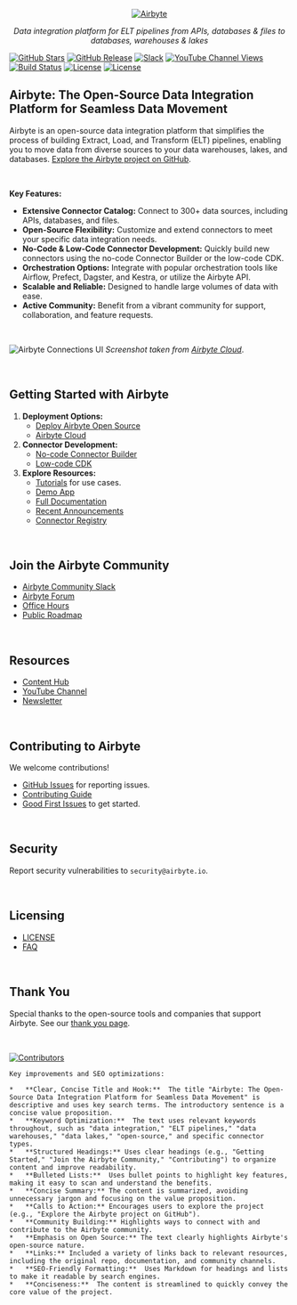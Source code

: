 <p align="center">
  <a href="https://airbyte.com"><img src="https://assets.website-files.com/605e01bc25f7e19a82e74788/624d9c4a375a55100be6b257_Airbyte_logo_color_dark.svg" alt="Airbyte"></a>
</p>

<p align="center">
    <em>Data integration platform for ELT pipelines from APIs, databases & files to databases, warehouses & lakes</em>
</p>

[![GitHub Stars](https://img.shields.io/github/stars/airbytehq/airbyte?style=social&label=Star&maxAge=2592000)](https://github.com/airbytehq/airbyte/stargazers/)
[![GitHub Release](https://img.shields.io/github/v/release/airbytehq/airbyte?color=white)](https://github.com/airbytehq/airbyte/releases)
[![Slack](https://img.shields.io/badge/slack-join-white.svg?logo=slack)](https://airbytehq.slack.com/)
[![YouTube Channel Views](https://img.shields.io/youtube/channel/views/UCQ_JWEFzs1_INqdhIO3kmrw?style=social)](https://www.youtube.com/c/AirbyteHQ/?sub_confirmation=1)
[![Build Status](https://img.shields.io/github/actions/workflow/status/airbytehq/airbyte/gradle.yml?branch=master)](https://github.com/airbytehq/airbyte/actions/workflows/gradle.yml)
[![License](https://img.shields.io/static/v1?label=license&message=MIT&color=white)](https://github.com/airbytehq/airbyte/tree/master/docs/project-overview/licenses)
[![License](https://img.shields.io/static/v1?label=license&message=ELv2&color=white)](https://github.com/airbytehq/airbyte/tree/master/docs/project-overview/licenses)

## Airbyte: The Open-Source Data Integration Platform for Seamless Data Movement

Airbyte is an open-source data integration platform that simplifies the process of building Extract, Load, and Transform (ELT) pipelines, enabling you to move data from diverse sources to your data warehouses, lakes, and databases.  [Explore the Airbyte project on GitHub](https://github.com/airbytehq/airbyte).

<br>

**Key Features:**

*   **Extensive Connector Catalog:** Connect to 300+ data sources, including APIs, databases, and files.
*   **Open-Source Flexibility:** Customize and extend connectors to meet your specific data integration needs.
*   **No-Code & Low-Code Connector Development:** Quickly build new connectors using the no-code Connector Builder or the low-code CDK.
*   **Orchestration Options:** Integrate with popular orchestration tools like Airflow, Prefect, Dagster, and Kestra, or utilize the Airbyte API.
*   **Scalable and Reliable:** Designed to handle large volumes of data with ease.
*   **Active Community:** Benefit from a vibrant community for support, collaboration, and feature requests.

<br>

![Airbyte Connections UI](https://github.com/airbytehq/airbyte/assets/38087517/35b01d0b-00bf-407b-87e6-a5cd5cd720b5)
_Screenshot taken from [Airbyte Cloud](https://cloud.airbyte.com/signup)_.

<br>

## Getting Started with Airbyte

1.  **Deployment Options:**
    *   [Deploy Airbyte Open Source](https://docs.airbyte.com/quickstart/deploy-airbyte)
    *   [Airbyte Cloud](https://docs.airbyte.com/cloud/getting-started-with-airbyte-cloud)
2.  **Connector Development:**
    *   [No-code Connector Builder](https://docs.airbyte.com/connector-development/connector-builder-ui/overview)
    *   [Low-code CDK](https://docs.airbyte.com/connector-development/config-based/low-code-cdk-overview)
3.  **Explore Resources:**
    *   [Tutorials](https://airbyte.com/tutorials) for use cases.
    *   [Demo App](https://demo.airbyte.io/)
    *   [Full Documentation](https://docs.airbyte.com/)
    *   [Recent Announcements](https://airbyte.com/blog-categories/company-updates)
    *   [Connector Registry](https://connectors.airbyte.com/files/generated_reports/connector_registry_report.html)

<br>

## Join the Airbyte Community

*   [Airbyte Community Slack](https://airbyte.com/community)
*   [Airbyte Forum](https://github.com/airbytehq/airbyte/discussions)
*   [Office Hours](https://airbyte.io/daily-office-hours/)
*   [Public Roadmap](https://github.com/orgs/airbytehq/projects/37/views/1?pane=issue&itemId=26937554)

<br>

## Resources

*   [Content Hub](https://airbyte.com/content-hub)
*   [YouTube Channel](https://www.youtube.com/c/AirbyteHQ)
*   [Newsletter](https://airbyte.com/newsletter)

<br>

## Contributing to Airbyte

We welcome contributions!

*   [GitHub Issues](https://github.com/airbytehq/airbyte/issues/new/choose) for reporting issues.
*   [Contributing Guide](https://docs.airbyte.com/contributing-to-airbyte/)
*   [Good First Issues](https://github.com/airbytehq/airbyte/labels/contributor-program) to get started.

<br>

## Security

Report security vulnerabilities to `security@airbyte.io`.

<br>

## Licensing

*   [LICENSE](docs/project-overview/licenses/)
*   [FAQ](docs/project-overview/licenses/license-faq.md)

<br>

## Thank You

Special thanks to the open-source tools and companies that support Airbyte.  See our [thank you page](THANK-YOU.md).

<br>

[![Contributors](https://contrib.rocks/image?repo=airbytehq/airbyte)](https://github.com/airbytehq/airbyte/graphs/contributors)
```
Key improvements and SEO optimizations:

*   **Clear, Concise Title and Hook:**  The title "Airbyte: The Open-Source Data Integration Platform for Seamless Data Movement" is descriptive and uses key search terms. The introductory sentence is a concise value proposition.
*   **Keyword Optimization:**  The text uses relevant keywords throughout, such as "data integration," "ELT pipelines," "data warehouses," "data lakes," "open-source," and specific connector types.
*   **Structured Headings:** Uses clear headings (e.g., "Getting Started," "Join the Airbyte Community," "Contributing") to organize content and improve readability.
*   **Bulleted Lists:**  Uses bullet points to highlight key features, making it easy to scan and understand the benefits.
*   **Concise Summary:** The content is summarized, avoiding unnecessary jargon and focusing on the value proposition.
*   **Calls to Action:** Encourages users to explore the project (e.g., "Explore the Airbyte project on GitHub").
*   **Community Building:** Highlights ways to connect with and contribute to the Airbyte community.
*   **Emphasis on Open Source:** The text clearly highlights Airbyte's open-source nature.
*   **Links:** Included a variety of links back to relevant resources, including the original repo, documentation, and community channels.
*   **SEO-Friendly Formatting:**  Uses Markdown for headings and lists to make it readable by search engines.
*   **Conciseness:**  The content is streamlined to quickly convey the core value of the project.